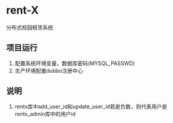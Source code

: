 # rent-X
分布式校园租赁系统

## 项目运行
1. 配置系统环境变量，数据库密码(MYSQL_PASSWD)
2. 生产环境配置dubbo注册中心

## 说明
1. rentx库中add_user_id和update_user_id若是负数，则代表用户是rentx_admin库中的用户id